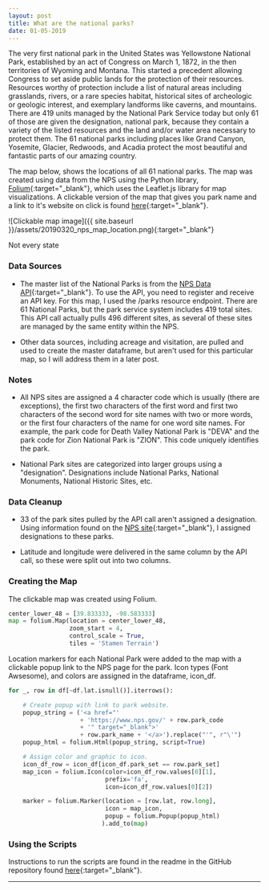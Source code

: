 ```yaml
---
layout: post
title: What are the national parks?
date: 01-05-2019
---
```


The very first national park in the United States was Yellowstone National Park, established by an act of Congress on March 1, 1872, in the then territories of Wyoming and Montana. This started a precedent allowing Congress to set aside public lands for the protection of their resources. Resources worthy of protection include a list of natural areas including grasslands, rivers, or a rare species habitat, historical sites of archeologic or geologic interest, and exemplary landforms like caverns, and mountains. There are 419 units managed by the National Park Service today but only 61 of those are given the designation, national park, because they contain a variety of the listed resources and the land and/or water area necessary to protect them. The 61 national parks including places like Grand Canyon, Yosemite, Glacier, Redwoods, and Acadia protect the most beautiful and fantastic parts of our amazing country.

The map below, shows the locations of all 61 national parks. The map was created using data from the NPS using the Python library, [Folium](https://python-visualization.github.io/folium/){:target="_blank"}, which uses the Leaflet.js library for map visualizations. A clickable version of the map that gives you park name and a link to it's website on click is found [here](https://goodmorningdata.github.io/assets/nps_parks_map_location.html){:target="_blank"}.

![Clickable map image]({{ site.baseurl }}/assets/20190320_nps_map_location.png){:target="_blank"}

Not every state 

### Data Sources
* The master list of the National Parks is from the [NPS Data API](https://www.nps.gov/subjects/digital/nps-data-api.htm){:target="_blank"}. To use the API, you need to register and receive an API key. For this map, I used the /parks resource endpoint. There are 61 National Parks, but the park service system includes 419 total sites. This API call actually pulls 496 different sites, as several of these sites are managed by the same entity within the NPS.

* Other data sources, including acreage and visitation, are pulled and used to create the master dataframe, but aren't used for this particular map, so I will address them in a later post.

### Notes
* All NPS sites are assigned a 4 character code which is usually (there are exceptions), the first two characters of the first word and first two characters of the second word for site names with two or more words, or the first four characters of the name for one word site names. For example, the park code for Death Valley National Park is "DEVA" and the park code for Zion National Park is "ZION". This code uniquely identifies the park.

* National Park sites are categorized into larger groups using a "designation". Designations include National Parks, National Monuments, National Historic Sites, etc.

### Data Cleanup
* 33 of the park sites pulled by the API call aren't assigned a designation. Using information found on the [NPS site](https://www.nps.gov/articles/nps-designations.htm){:target="_blank"}, I assigned designations to these parks.

* Latitude and longitude were delivered in the same column by the API call, so these were split out into two columns.

### Creating the Map
The clickable map was created using Folium.

```python
center_lower_48 = [39.833333, -98.583333]
map = folium.Map(location = center_lower_48,
                 zoom_start = 4,
                 control_scale = True,
                 tiles = 'Stamen Terrain')
```

Location markers for each National Park were added to the map with a clickable popup link to the NPS page for the park. Icon types (Font Awsesome), and colors are assigned in the dataframe, icon_df.

```python
for _, row in df[~df.lat.isnull()].iterrows():

    # Create popup with link to park website.
    popup_string = ('<a href="'
                    + 'https://www.nps.gov/' + row.park_code
                    + '" target="_blank">'
                    + row.park_name + '</a>').replace("'", r"\'")
    popup_html = folium.Html(popup_string, script=True)

    # Assign color and graphic to icon.
    icon_df_row = icon_df[icon_df.park_set == row.park_set]
    map_icon = folium.Icon(color=icon_df_row.values[0][1],
                           prefix='fa',
                           icon=icon_df_row.values[0][2])

    marker = folium.Marker(location = [row.lat, row.long],
                           icon = map_icon,
                           popup = folium.Popup(popup_html)
                          ).add_to(map)
```

### Using the Scripts
Instructions to run the scripts are found in the readme in the GitHub repository found [here](https://github.com/goodmorningdata/nps){:target="_blank"}.

---
